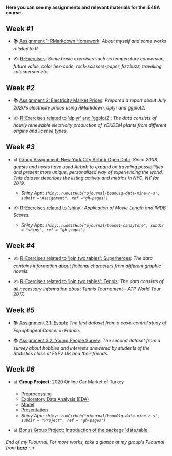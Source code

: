 #### Here you can see my assignments and relevant materials for the IE48A course.

## Week *#1*

- 📚 [Assignment 1: RMarkdown Homework](assignment1_rmarkdown): *About myself and some works related to R.*

- ✍️ [R-Exercises](exercises1): *Some basic exercises such as temperature conversion, future value, color hex-code, rock-scissors-paper, fizzbuzz, travelling salesperson etc.*

## Week *#2*

- 📚 [Assignment 2: Electricity Market Prices](assignment2_dplyr_ggplot2): *Prepared a report about July 2020’s electricity prices using RMarkdown, dplyr and ggplot2.*

- ✍️ [R-Exercises related to 'dplyr' and 'ggplot2'](exercises2_dplyr_ggplot2): *The data consists of hourly renewable electricity production of YEKDEM plants from different origins and license types.*

## Week *#3*

- 📊 [Group Assignment: New York City Airbnb Open Data](https://pjournal.github.io/boun01g-data-mine-r-s/Assignment/Airbnb.html): *Since 2008, guests and hosts have used Airbnb to expand on traveling possibilities and present more unique, personalized way of experiencing the world. This dataset describes the listing activity and metrics in NYC, NY for 2019.* 
  - _Shiny App: `shiny::runGitHub("pjournal/boun01g-data-mine-r-s", subdir ="Assignment", ref ="gh-pages")`_

- ✍️ [R-Exercises related to 'shiny'](exercises3_shiny): *Application of Movie Length and IMDB Scores.*
  - _Shiny App: `shiny::runGitHub("pjournal/boun01-canaytore", subdir = "shiny", ref = "gh-pages")`_

## Week *#4*

- ✍️ [R-Exercises related to 'join two tables': Superheroes](exercises4_join_superheroes): *The data contains information about fictional characters from different graphic novels.*

- ✍️ [R-Exercises related to 'join two tables': Tennis](exercises4_join_tennis): *The data consists of all necessary information about Tennis Tournament - ATP World Tour 2017.*

## Week *#5*

- 📚 [Assignment 3.1: Esoph](assignment3_esoph): *The first dataset from a case-control study of Espophageal Cancer in France.*

- 📚 [Assignment 3.2: Young People Survey](assignment3_survey): *The second dataset from a survey about hobbies and interests answered by students of the Statistics class at FSEV UK and their friends.*

## Week *#6*

- 📊 **Group Project:** 2020 Online Car Market of Turkey
  - [Preprocessing](https://pjournal.github.io/boun01g-data-mine-r-s/Project/Preprocessing.html)
  - [Exploratory Data Analysis (EDA)](https://pjournal.github.io/boun01g-data-mine-r-s/Project/ExploratoryDataAnalysis.html)
  - [Model](https://pjournal.github.io/boun01g-data-mine-r-s/Project/Model.html)
  - [Presentation](https://pjournal.github.io/boun01g-data-mine-r-s/Project/Presentation.html#1)
  - _Shiny App: `shiny::runGitHub("pjournal/boun01g-data-mine-r-s", subdir = "Project", ref = "gh-pages")`_

- 📊 [Bonus Group Project: Introduction of the package 'data.table'](https://pjournal.github.io/boun01g-data-mine-r-s/data.table/datatable.html)


*End of my PJournal. For more works, take a glance at my group's PJournal from [**here**](https://pjournal.github.io/boun01g-data-mine-r-s/) 👈*

